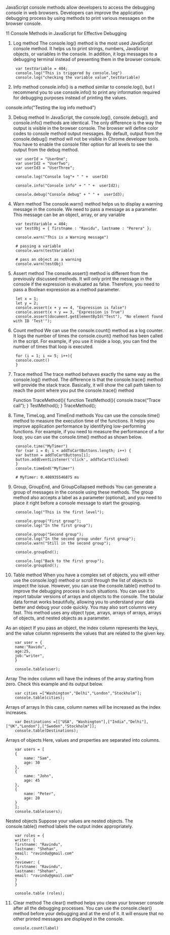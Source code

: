 JavaScript console methods allow developers to access the debugging console in web browsers. Developers can improve the application debugging process by using methods to print various messages on the browser console.

11 Console Methods in JavaScript for Effective Debugging


1. Log method
The console.log() method is the most used JavaScript console method. It helps us to print strings, numbers, JavaScript objects, or variables in the console. In addition, it logs messages to a debugging terminal instead of presenting them in the browser console.
 
        var testVariable = 404;
        console.log("This is triggered by console.log")
        console.log("checking the variable value",testVariable)
2. Info method
console.info() is a method similar to console.log(), but I recommend you to use console.info() to print any information required for debugging purposes instead of printing the values.

console.info("Testing the log info method")

3. Debug method
In JavaScript, the console.log(), console.debug(), and console.info() methods are identical. The only difference is the way the output is visible in the browser console. The browser will define color codes to console method output messages. By default, output from the console.debug() method will not be visible in Chrome developer tools. You have to enable the console filter option for all levels to see the output from the debug method.

        var userId = "UserOne";
        var userId2 = "UserTwo";
        var userId3 = "UserThree";

        console.log("Console log"+ " " +  userId)

        console.info("Console info" + " " +  userId2);

        console.debug("Console debug" + " " +  userId3);

4. Warn method
The console.warn() method helps us to display a warning message in the console. We need to pass a message as a parameter. This message can be an object, array, or any variable

        var testVariable = 404;
        var testObj = { firstname : "Ravidu", lastname : "Perera" };

        console.warn("This is a Warning message")

        # passing a variable
        console.warn(testVariable)
        
        # pass an object as a warning
        console.warn(testObj)

5. Assert method
The console.assert() method is different from the previously discussed methods. It will only print the message in the console if the expression is evaluated as false. Therefore, you need to pass a Boolean expression as a method parameter.

        let x = 1;
        let y = 2;
        console.assert(x + y == 4, "Expression is false")
        console.assert(x + y == 3, "Expression is True")
        console.assert(document.getElementById("Test"), "No element found with ID 'Test'");

6. Count method
We can use the console.count() method as a log counter. It logs the number of times the console.count() method has been called in the script. For example, if you use it inside a loop, you can find the number of times that loop is executed.

        for (i = 1; i <= 5; i++){
        console.count()
        }

7. Trace method
The trace method behaves exactly the same way as the console.log() method. The difference is that the console.trace() method will provide the stack trace. Basically, it will show the call path taken to reach the point where you put the console.trace() method

    Function TraceMethod(){
    function TestMethod(){
        console.trace(“Trace call”);
    }
    TestMethod();
    }
    TraceMethod();


8. Time, TimeLog, and TimeEnd methods
You can use the console.time() method to measure the execution time of the functions. It helps you improve application performance by identifying low-performing functions. For example, if you need to measure the performance of a for loop, you can use the console.time() method as shown below.

        console.time("MyTimer")
        for (var i = 0; i < addToCartButtons.length; i++) {
        var button = addToCartButtons[i];
        button.addEventListener('click', addToCartClicked)
        }
        console.timeEnd("MyTimer")

        # MyTimer: 0.408935546875 ms

9. Group, GroupEnd, and GroupCollapsed methods
You can generate a group of messages in the console using these methods. The group method also accepts a label as a parameter (optional), and you need to place it right before a console message to start the grouping.

        console.log("This is the first level");

        console.group("First group");
        console.log("In the first group");

        console.group("Second group");
        console.log("In the second group under first group");
        console.warn("Still in the second group");

        console.groupEnd();

        console.log("Back to the first group");
        console.groupEnd();

10. Table method
When you have a complex set of objects, you will either use the console.log() method or scroll through the list of objects to inspect the issue. However, you can use the console.table() method to improve the debugging process in such situations. You can use it to report tabular versions of arrays and objects to the console. The tabular data format works beautifully, allowing you to understand your data better and debug your code quickly. You may also sort columns very fast. This method uses any object type, arrays, arrays of arrays, arrays of objects, and nested objects as a parameter.

As an object
If you pass an object, the index column represents the keys, and the value column represents the values that are related to the given key.

        var user = {
        name:"Ravidu",
        age:25,
        job:"writer",
        }

        console.table(user);

Array
The index column will have the indexes of the array starting from zero. Check this example and its output below.

        var cities =["Washington","Delhi","London","Stockholm"];
        console.table(cities);

Arrays of arrays
In this case, column names will be increased as the index increases.

        var Destinations =[["USA", "Washington"],["India","Delhi"],["UK","London"],["Sweden","Stockholm"]];
        console.table(Destinations);

Arrays of objects
Here, values and properties are separated into columns.

        var users = [
        {
            name: "Sam",
            age: 30
        },
        {
            name: "John",
            age: 45
        },
        {
            name: "Peter",
            age: 20
        }
        ];
        console.table(users);

Nested objects
Suppose your values are nested objects. The console.table() method labels the output index appropriately.

        var roles = {
        writer: {
        firstname: "Ravindu",
        lastname: "Shehan", 
        email: "ravindu@gmail.com"
        }, 
        reviewer: {
        firstname: "Ravindu",
        lastname: "Shehan", 
        email: "ravindu@gmail.com"
        }
        }

        console.table (roles);


11. Clear method
The clear() method helps you clean your browser console after all the debugging processes. You can use the console.clear() method before your debugging and at the end of it. It will ensure that no other printed messages are displayed in the console.

        console.count(label)
